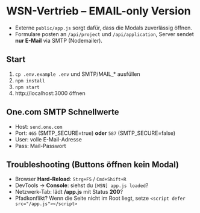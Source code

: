 # WSN-Vertrieb – EMAIL-only Version

- Externe `public/app.js` sorgt dafür, dass die Modals zuverlässig öffnen.
- Formulare posten an `/api/project` und `/api/application`, Server sendet **nur E-Mail** via SMTP (Nodemailer).

## Start
1. `cp .env.example .env` und SMTP/MAIL_* ausfüllen
2. `npm install`
3. `npm start`
4. http://localhost:3000 öffnen

## One.com SMTP Schnellwerte
- Host: `send.one.com`
- Port: `465` (SMTP_SECURE=true) **oder** `587` (SMTP_SECURE=false)
- User: volle E-Mail-Adresse
- Pass: Mail-Passwort


## Troubleshooting (Buttons öffnen kein Modal)
- Browser **Hard-Reload**: `Strg+F5` / `Cmd+Shift+R`
- DevTools → **Console**: siehst du `[WSN] app.js loaded`?
- Netzwerk-Tab: lädt **/app.js** mit Status **200**?
- Pfadkonflikt? Wenn die Seite nicht im Root liegt, setze `<script defer src="/app.js"></script>`
